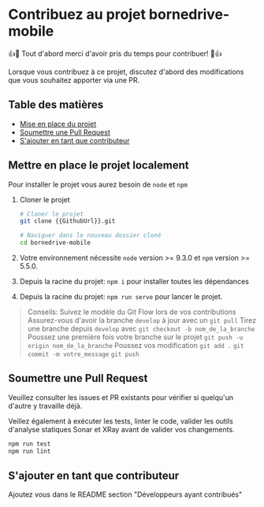# Contribuez au projet bornedrive-mobile

👍🎉 Tout d'abord merci d'avoir pris du temps pour contribuer! 🎉👍

Lorsque vous contribuez à ce projet, discutez d'abord des modifications que vous souhaitez apporter via une PR.

## Table des matières

- [Mise en place du projet](#setting-up-the-project-locally)
- [Soumettre une Pull Request](#submitting-a-pull-request)
- [S'ajouter en tant que contributeur](#add-yourself-as-a-contributor)

## Mettre en place le projet localement

Pour installer le projet vous aurez besoin de `node` et `npm`

1.  Cloner le projet

    ```sh
    # Cloner le projet
    git clone {{GithubUrl}}.git

    # Naviguer dans le nouveau dossier cloné
    cd bornedrive-mobile
    ```

2.  Votre environnement nécessite `node` version >= 9.3.0 et `npm` version >= 5.5.0.

3.  Depuis la racine du projet: `npm i` pour installer toutes les dépendances

4.  Depuis la racine du projet: `npm run serve` pour lancer le projet.

> Conseils:
> Suivez le modèle du Git Flow lors de vos contributions
> Assurez-vous d'avoir la branche `develop` à jour avec un `git pull`
> Tirez une branche depuis `develop` avec `git checkout -b nom_de_la_branche`
> Poussez une première fois votre branche sur le projet `git push -u origin nom_de_la_branche`
> Poussez vos modification `git add .` `git commit -m votre_message` `git push`

## Soumettre une Pull Request

Veuillez consulter les issues et PR existants pour vérifier si quelqu'un d'autre y travaille déjà.

Veillez également à exécuter les tests, linter le code, valider les outils d'analyse statiques Sonar et XRay avant de valider vos changements.

```sh
npm run test
npm run lint
```

## S'ajouter en tant que contributeur

Ajoutez vous dans le README section "Développeurs ayant contribués"
